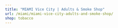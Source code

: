 ```yaml
---
title: "MIAMI Vice City | Adults & Smoke Shop"
url: /miami/miami-vice-city-adults-and-smoke-shop/
shop: tobacco
---
```

